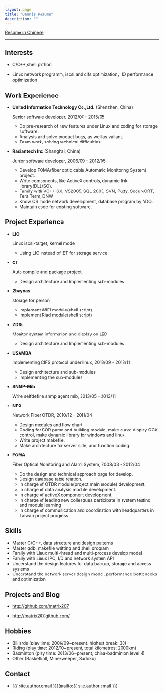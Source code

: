 ```yaml
---
layout: page
title: "Dennis Resume"
description: ""
---
```


<a href="/resume_chs.html">Resume in Chinese</a>

---------

Interests
---------

*	C/C++,shell,python

*	Linux network programm, iscsi and cifs optimization，IO performance optimization

Work Experience
---------------

*   **United Information Technology Co.,Ltd.** (Shenzhen, China)
	
    Senior software developer, 2012/07 - 2015/05
	
    -	Do pre-research of new features under Linux and coding for storage software.	
    -	Analysis and solve product bugs, as well as valiant.
    -	Team work, solving technical difficulties.

*   **Radiantech Inc** (Shanghai, China)
	
    Junior software developer, 2006/09 - 2012/05
	
	-	Develop FOMA(fiber optic cable Automatic Monitoring System) project.
	-	Write components, like ActiveX controls, dynamic link library(DLL/SO).
	-	Family with VC++ 6.0, VS2005, SQL 2005, SVN, Putty, SecureCRT, Tera Term, DNW
	-	Know CS mode network development, database program by ADO.
	-	Maintain code for existing software.

Project Experience
------------------

*   **LIO**

    Linux iscsi-target, kernel mode

    -   Using LIO instead of IET for storage service

*   **CI**

    Auto compile and package project

    -   Design architecture and Implementing sub-modules

*   **2baynas**   

	storage for person  

    -   implement WIFI module(shell script)
    -   Implement Riad module(shell script)

*	**ZD15**

	Monitor system information and display on LED

    -   Design architecture and Implementing sub-modules

*	**USAMBA**

	Implementing CIFS protocol under linux,	2013/09 - 2013/11

	-	Design architecture and sub-modules
	-	Implementing the sub-modules

*	**SNMP-Mib**

	Write selfdefine snmp agent mib, 2013/05 - 2013/11

*	**NFO**

	Network Fiber OTDR,	2010/12 - 2011/04

	-	Design modules and flow chart
	-	Coding for SOR parse and building module,
		make curve display OCX control,
		make dynamic library for windows and linux.
	-	Write project makefile.
	-	Make architecture for server side, and function coding.

*	**FOMA**

	Fiber Optical Monitoring and Alarm System,  2008/03 - 2012/04

	-	Do the design and technical approach page for develop.
	-	Design database table relation.
	-	In charge of OTDR module(project main module) development.
	-	In charge of data analysis module development.
	-	In charge of activeX component development.
	-	In charge of leading new colleagues participate in system testing and module learning
	-	In charge of communication and coordination with headquarters in Taiwan project progress

Skills
------

*   Master C/C++, data structure and design patterns
*   Master gdb, makefile writting and shell program
*   Family with Linux multi-thread and multi-process develop model
*	Family with Linux IPC, I/O and network system API
*	Understand the design features for data backup, storage and access systems
*	Understand the network server design model, performance bottlenecks and optimization

Projects and Blog
-----------------

*	<http://github.com/matrix207>

*	<http://matrix207.github.com/>

Hobbies
--------

*   Billiards (play time: 2006/09~present, highest break: 30)
*   Riding    (play time: 2012/10~present, total kilometres: 2000km)
*   Badminton (play time: 2013/06~present, china-badminton level 4)
*   Other     (Basketball, Minesweeper, Sudoku)

Contact
-------

*	[{{ site.author.email }}](mailto:{{ site.author.email }})

